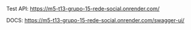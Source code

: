 Test API: https://m5-t13-grupo-15-rede-social.onrender.com/

DOCS: https://m5-t13-grupo-15-rede-social.onrender.com/swagger-ui/
